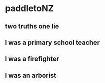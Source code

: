 # paddletoNZ

## two truths one lie

## I was a primary school teacher
## I was a firefighter
## I was an arborist
